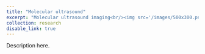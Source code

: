 ```yaml
---
title: "Molecular ultrasound"
excerpt: "Molecular ultrasound imaging<br/><img src='/images/500x300.png'>"
collection: research
disable_link: true
---
```


Description here.
